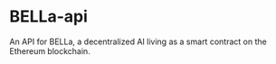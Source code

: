 # BELLa-api
An API for BELLa, a decentralized AI living as a smart contract on the Ethereum blockchain.

